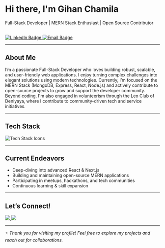 <h1 align="left">Hi there, I'm Gihan Chamila</h1>

<p align="center">
  <p>Full-Stack Developer | MERN Stack Enthusiast | Open Source Contributor<p/><br>
  <a href="https://www.linkedin.com/in/algihanchamila" target="_blank">
    <img src="https://img.shields.io/badge/LinkedIn-blue?logo=linkedin&logoColor=white" alt="LinkedIn Badge"/>
  </a>
  <a href="mailto:algihanchamila@gmail.com">
    <img src="https://img.shields.io/badge/Email-algihanchamila@gmail.com-red?logo=gmail&logoColor=white" alt="Email Badge"/>
  </a>
</p>

---

## About Me

I’m a passionate Full-Stack Developer who loves building robust, scalable, and user-friendly web applications. I enjoy turning complex challenges into elegant solutions using modern technologies. Currently, I’m focused on the MERN Stack (MongoDB, Express, React, Node.js) and actively contribute to open-source projects to grow and support the developer community. Beyond coding, I'm also engaged in volunteerism through the Leo Club of Deniyaya, where I contribute to community-driven tech and service initiatives.

---

## Tech Stack

<div>
  <img src="https://skillicons.dev/icons?i=js,ts,python,java,html,css,tailwind,bootstrap,react,nodejs,express,django,mongodb,npm,vite,vitest,git,github,figma,vscode,visualstudio,aws" alt="Tech Stack Icons"/>
</div>

---

## Current Endeavors

- Deep-diving into advanced React & Next.js
- Building and maintaining open-source MERN applications
- Participating in meetups, hackathons, and tech communities
- Continuous learning & skill expansion

---

## Let’s Connect!

<p>
  <a href="https://www.linkedin.com/in/algihanchamila" target="_blank">
    <img src="https://img.shields.io/badge/Connect on-LinkedIn-0A66C2?style=for-the-badge&logo=linkedin&logoColor=white" />
  </a>
  <a href="mailto:algihanchamila@gmail.com">
    <img src="https://img.shields.io/badge/Email Me-algihanchamila@gmail.com-D14836?style=for-the-badge&logo=gmail&logoColor=white" />
  </a>
</p>

---

⭐️ *Thank you for visiting my profile! Feel free to explore my projects and reach out for collaborations.*

